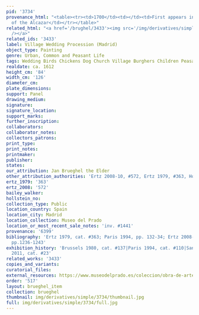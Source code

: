 ```yaml
---
pid: '3734'
provenance_html: "<table><tr><td>1700</td><td></td><td>First appears in the inventory
  of the Alcazar</td></tr></table>"
related_html: "<a href='/brughel/3433'><img src='/img/derivatives/simple/3433/thumbnail.jpg'
  /></a>"
related_ids: '3433'
label: Village Wedding Procession (Madrid)
object_type: Painting
genre: Urban, Common and Peasant Life
tags: Wedding Birds Chickens Dog Church Village Burghers Children Peasants Musical_instruments
realdate: ca. 1612
height_cm: '84'
width_cm: '126'
diameter_cm: 
plate_dimensions: 
support: Panel
drawing_medium: 
signature: 
signature_location: 
support_marks: 
further_inscription: 
collaborators: 
collaborator_notes: 
collectors_patrons: 
print_type: 
print_notes: 
printmaker: 
publisher: 
states: 
our_attribution: Jan Brueghel the Elder
other_attribution_authorities: 'Ertz 2008-10, #572, Ertz 1979, #363, Honig database'
ertz_1979: '363'
ertz_2008: '572'
bailey_walker: 
hollstein_no: 
collection_type: Public
location_country: Spain
location_city: Madrid
location_collection: Museo del Prado
location_or_most_recent_sale_notes: 'inv. #1441'
provenance: '6399'
bibliography: 'Ertz 1979, cat. #363; Paris 1994, pp. 132-34; Ertz 2008-10, cat. #572,
  pp.1236-1243'
exhibition_history: 'Brussels 1980, cat. #137|Paris 1994, cat. #110|Santiago de Compostela
  2011, cat. #23'
related_works: '3433'
copies_and_variants: 
curatorial_files: 
external_resources: https://www.museodelprado.es/coleccion/obra-de-arte/boda-campestre/4dc0197d-9686-4967-a13b-89fd3465ab40
order: '517'
layout: brueghel_item
collection: brueghel
thumbnail: img/derivatives/simple/3734/thumbnail.jpg
full: img/derivatives/simple/3734/full.jpg
---
```

